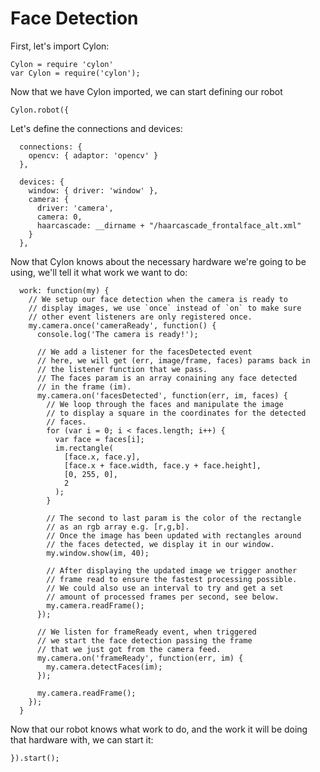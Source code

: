 # Face Detection

First, let's import Cylon:

    Cylon = require 'cylon'
    var Cylon = require('cylon');

Now that we have Cylon imported, we can start defining our robot

    Cylon.robot({

Let's define the connections and devices:

      connections: {
        opencv: { adaptor: 'opencv' }
      },

      devices: {
        window: { driver: 'window' },
        camera: {
          driver: 'camera',
          camera: 0,
          haarcascade: __dirname + "/haarcascade_frontalface_alt.xml"
        }
      },

Now that Cylon knows about the necessary hardware we're going to be using, we'll
tell it what work we want to do:

      work: function(my) {
        // We setup our face detection when the camera is ready to
        // display images, we use `once` instead of `on` to make sure
        // other event listeners are only registered once.
        my.camera.once('cameraReady', function() {
          console.log('The camera is ready!');

          // We add a listener for the facesDetected event
          // here, we will get (err, image/frame, faces) params back in
          // the listener function that we pass.
          // The faces param is an array conaining any face detected
          // in the frame (im).
          my.camera.on('facesDetected', function(err, im, faces) {
            // We loop through the faces and manipulate the image
            // to display a square in the coordinates for the detected
            // faces.
            for (var i = 0; i < faces.length; i++) {
              var face = faces[i];
              im.rectangle(
                [face.x, face.y],
                [face.x + face.width, face.y + face.height],
                [0, 255, 0],
                2
              );
            }

            // The second to last param is the color of the rectangle
            // as an rgb array e.g. [r,g,b].
            // Once the image has been updated with rectangles around
            // the faces detected, we display it in our window.
            my.window.show(im, 40);

            // After displaying the updated image we trigger another
            // frame read to ensure the fastest processing possible.
            // We could also use an interval to try and get a set
            // amount of processed frames per second, see below.
            my.camera.readFrame();
          });

          // We listen for frameReady event, when triggered
          // we start the face detection passing the frame
          // that we just got from the camera feed.
          my.camera.on('frameReady', function(err, im) {
            my.camera.detectFaces(im);
          });

          my.camera.readFrame();
        });
      }

Now that our robot knows what work to do, and the work it will be doing that
hardware with, we can start it:

    }).start();
